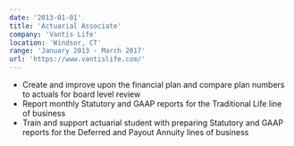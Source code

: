 ```yaml
---
date: '2013-01-01'
title: 'Actuarial Associate'
company: 'Vantis Life'
location: 'Windsor, CT'
range: 'January 2013 - March 2017'
url: 'https://www.vantislife.com/'
---
```


- Create and improve upon the financial plan and compare plan numbers to actuals for board level review
- Report monthly Statutory and GAAP reports for the Traditional Life line of business
- Train and support actuarial student with preparing Statutory and GAAP reports for the Deferred and Payout Annuity lines of business
